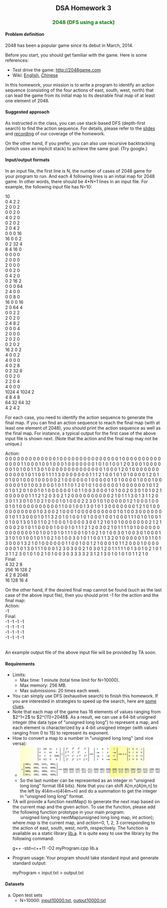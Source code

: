 

<body>


<center>
<h2>DSA Homework 3</h2>
</center>



<h3 align=center><font color=green>2048 (DFS using a stack)</font></h3>



<a name=problemDefinition></a>
<h4>Problem definition</h4>

<p>2048 has been a popular game since its debut in March, 2014. <p>Before you start, you should get familiar with the game. Here is some references:
<ul>
<li>Test drive the game: <a href="http://2048game.com">http://2048game.com</a>
<li>Wiki: <a href="https://en.wikipedia.org/wiki/2048_(video_game)">English</a>, <a href="https://zh.wikipedia.org/wiki/2048">Chinese</a>
</ul>

In this homework, your mission is to write a program to identify an action sequence (consisting of the four actions of east, south, west, north) that can lead the game from its initial map to its desirable final map of at least one element of 2048.

<a name=suggestedApproach></a>
<h4>Suggested approach</h4>

<p>As instructed in the class, you can use stack-based DFS (depth-first search) to find the action sequence. For details, please refer to the <a href="/jang/courses/dsa/slide/2048.ppt">slides</a> and <a href="http://u.camdemy.com/media/12073">recording</a> of our coverage of the homework.

<p>On the other hand, if you prefer, you can also use recursive backtracking (which uses an implicit stack) to achieve the same goal. (Try google.)

<a name=inputOutputFormat></a>
<h4>Input/output formats</h4>
<p>In an input file, the first line is N, the number of cases of 2048 game for your program to run. And each 4 following lines is an initial map for 2048 game. In other words, there should be 4*N+1 lines in an input file. For example, the following input file has N=10:<br>

10<br>
0 4 2 2<br>
2 0 0 2<br>
0 0 2 0<br>
4 0 2 0<br>
0 2 0 2<br>
2 0 4 2<br>
0 0 0 16<br>
16 0 0 2<br>
0 2 32 4<br>
8 4 16 0<br>
0 0 0 0<br>
2 0 0 0<br>
2 0 0 0<br>
0 0 2 0<br>
0 4 2 0<br>
0 2 16 2<br>
0 0 0 64<br>
2 4 0 0<br>
0 0 8 0<br>
16 0 0 16<br>
2 0 64 4<br>
0 0 2 2<br>
2 0 2 0<br>
2 4 8 2<br>
0 0 0 4<br>
2 0 0 0<br>
2 0 2 0<br>
0 2 0 2<br>
16 2 0 2<br>
4 0 0 2<br>
4 0 0 0<br>
4 0 2 8<br>
0 2 32 8<br>
0 0 2 0<br>
2 2 0 4<br>
4 0 0 0<br>
1024 4 1024 2<br>
4 8 4 8<br>
64 32 64 32<br>
4 2 4 2<br>


<p>For each case, you need to identify the action sequence to generate the final map. If you can find an action sequence to reach the final map (with at least one element of 2048), you should print the action sequence as well as the final map. For instance, a typical output for the first case of the above input file is shown next. (Note that the action and the final map may not be unique.)

Action:<br>
0 0 0 0 0 0 0 0 0 0 0 0 0 1 0 0 0 0 0 0 0 0 0 0 0 0 0 0 0 1 0 0 0 0 0 0 0 0 0 0 0 0 0 0 1 1 0 0 0 1 0 0 1 0 0 0 1 0 0 0 0 0 0 0 1 0 1 0 1 0 0 1 2 0 3 0 0 1 0 0 0 0 0 0 1 0 1 0 0 1 1 3 0 1 0 0 0 0 0 0 0 0 0 0 0 0 0 0 1 0 0 0 1 2 0 1 0 0 0 0 0 0 0 0 0 0 0 0 1 0 1 1 0 0 1 1 1 1 3 0 0 0 0 0 0 0 1 1 1 2 1 0 0 1 0 1 0 1 0 0 0 0 1 2 0 1 0 1 0 0 1 0 0 0 1 0 0 0 0 0 2 1 0 0 0 0 0 0 1 0 0 0 0 0 1 0 1 0 0 0 0 1 0 0 0 1 0 0 0 0 0 0 1 0 1 0 0 3 0 0 0 1 0 1 1 1 0 1 2 0 1 0 1 0 0 0 0 0 0 1 0 0 0 0 0 0 1 0 1 2 0 1 0 1 2 0 1 0 0 1 0 1 0 0 0 0 0 0 1 0 1 1 0 0 3 0 0 0 1 0 1 0 0 2 0 3 0 1 0 1 0 2 1 0 0 0 0 0 0 1 1 1 2 1 2 0 3 0 2 1 2 0 0 0 0 0 0 0 0 0 0 2 1 0 1 1 1 3 0 1 3 1 1 2 0 3 0 1 1 3 0 1 0 1 0 2 1 0 0 0 1 0 1 0 0 0 2 2 3 0 1 0 1 0 0 0 0 0 1 2 1 0 0 0 1 0 0 0 1 0 1 0 0 0 0 0 0 0 0 0 0 1 1 0 0 1 0 0 1 3 0 1 0 1 3 0 0 0 0 0 0 0 1 2 1 0 1 0 0 0 0 0 0 0 0 0 0 1 0 3 0 0 2 1 0 0 0 1 0 0 0 0 0 0 0 0 0 0 1 0 1 0 0 3 0 0 0 0 0 0 0 1 0 1 1 3 0 0 0 1 0 1 1 3 2 0 1 0 1 0 0 1 0 1 0 0 0 1 0 0 1 0 0 0 1 1 1 0 1 0 1 0 0 1 0 1 0 0 1 3 0 1 0 1 1 0 2 1 0 0 0 1 0 0 0 0 3 0 0 1 2 1 0 1 0 1 0 0 0 0 0 0 0 2 1 2 1 0 0 0 2 0 1 0 1 1 0 0 0 0 1 0 0 0 1 0 1 1 1 2 1 2 0 3 0 2 1 0 1 1 1 1 0 1 0 0 0 0 0 0 0 0 0 0 0 0 0 1 0 1 0 0 1 0 1 0 1 1 1 0 0 1 0 1 0 2 1 0 1 0 0 3 0 1 0 0 3 0 1 0 0 0 1 3 1 0 1 0 1 0 0 1 0 1 1 0 2 1 0 1 0 0 3 0 1 0 1 1 0 0 1 1 3 2 0 1 0 0 0 0 0 1 0 1 1 0 1 3 0 0 0 1 3 2 1 0 1 0 0 0 0 0 0 1 1 0 0 1 0 0 1 2 1 0 0 0 1 0 1 1 2 0 0 0 1 0 0 0 0 0 0 0 1 0 1 3 0 1 1 1 0 0 0 1 2 3 0 3 0 0 2 1 0 3 0 1 2 0 1 1 1 1 1 0 1 3 0 1 0 2 1 0 1 3 1 1 2 3 0 1 0 1 0 2 1 0 1 0 0 3 0 3 3 3 3 2 3 1 2 1 3 0 1 0 1 0 1 0 1 1 2 1 0
<br>Final:<br>
4 32 2 8<br>
256 16 128 2<br>
4 2 8 2048<br>
16 128 16 4<br>

On the other hand, if the desired final map cannot be found (such as the last case of the above input file), then you should print -1 for the action and the final map:
<br>
Action:<br>
-1<br>
Final:<br>
-1 -1 -1 -1<br>
-1 -1 -1 -1<br>
-1 -1 -1 -1<br>
-1 -1 -1 -1<br>

<br>
An example output file of the above input file will be provided by TA soon.

<a name=requirement></a>
<h4>Requirements</h4>
<ul>
<li>Limits:
	<ul>
	<li>Max time: 1 minute (total time limit for N=10000).
	<li>Max memory: 256 MB.
	<li>Max submissions: 20 times each week.
	</ul>
<li>You can simply use DFS (exhaustive search) to finish this homework. If you are interested in strategies to speed up the search, here are <a href="http://stackoverflow.com/questions/22342854/what-is-the-optimal-algorithm-for-the-game-2048">some clues</a>.
<li>Note that each map of the game has 16 elements of values ranging from $2^1=2$ to $2^{11}=2048$. As a result, we can use a 64-bit unsigned integer (the data type of "unsigned long long") to represent a map, and each element is characterized by a 4-bit unsigned integer (with values ranging from 0 to 15) to represent its exponent.
<li>How to convert a map to a number in "unsigned long long" (and vice versa):
<ul>
<li><img src="2048.gif">

<li>So the last number can be represented as an integer in "unsigned long long" format (64 bits). Note that you can shift A[m,n]A[m,n] to the left by 4(4m+n)4(4m+n) and do a summation to get the integer in "unsigned long long" format.
</ul>
<li>TA will provide a function nextMap() to generate the next map based on the current map and the given action. To use the function, please add the following function prototype in your main program:
<center>
unsigned long long nextMap(unsigned long long map, int action);
</center>
where <i>map</i> is the current map, and <i>action</i>=0, 1, 2, 3 corresponding to the action of east, south, west, north, respectively. The function is available as a static library <a href="https://github.com/plsmaop/DSA/raw/master/hw03/lib.a">lib.a</a>. It is quite easy to use the library by the following command:
<p>
g++ -std=c++11 -O2 myProgram.cpp lib.a
</p>
<li>Program usage: Your program should take standard input and generate standard output:
<p>
	myProgram < input.txt > output.txt
	</p>
</ul>


<a name=dataset></a>
<h4>Datasets</h4>
<ol type=a>
<li>Open test sets
	<ul>
	<li>N=10000: <a href="https://github.com/plsmaop/DSA/raw/master/hw03/input10000.txt">input10000.txt</a>, <a href="https://github.com/plsmaop/DSA/raw/master/hw03/output10000.txt">output10000.txt</a>
	</ul>
</ol>

</ol>


</font>
</body>
</html>
